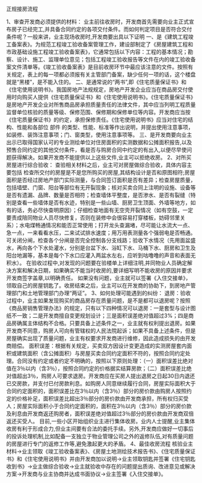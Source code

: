 
正规接房流程

1、审查开发商必须提供的材料：
业主前往收房时，开发商首先需要向业主正式宣布房子已经完工,并具备合同约定的各项交付条件。而如何判定项目是否符合交付条件呢？一般来讲，业主现场收房时,开发商要出具以下证明
一、是《建筑工程竣工备案表》。为规范工程竣工验收备案管理工作，建设部制定了《房屋建筑工程和市政基础设施工程竣工验收备案表》，它通常包括以下内容：工程的基本情况；勘察、设计、施工、监理单位意见；包括工程竣工验收报告等文件在内的竣工验收备案文件清单等。《竣工验收备案表》是目前收房环节中最应该注意的文件。按照有关规定，表上的每一项都必须报有关主管部门备案，缺少任何一项的话，这个楼盘就是“黑楼”，是不能入住的。
二、是通常说的“两书”,即《住宅质量保证书》和《住宅使用说明书》。我国房地产法规规定，房地产开发企业应当在商品房交付使用时向购买人提供《住宅质量保证书》和《住宅使用说明书》。《住宅质量保证书》是房地产开发企业对所售商品房承担质量责任的法律文件，其中应当列明工程质量监督单位核验的质量等级、保修范围、保修期和保修单位等内容。开发商应当按《住宅质量保证书》的约定，承担保修责任。《住宅使用说明书》应当对住宅的结构、性能和各部位 部件 的类型、性能、标准等作出说明，并提出使用注意事项，如装修、装饰注意事项；门、窗类型，使用注意事项等。
三、是开发商要向业主出示已取得国家认可的专业测绘单位对住房面积的实测数据和公摊面积报告,以及预售合同约定的其他交付条件，看是否与购房合同中约定的有出入,以便尽早使问题获得解决。如果开发商不能提供以上这些文件,业主可以拒绝收房。
2、对所买房屋进行综合验收：
查验相关材料之后，业主可对房屋做综合验收，具体内容主要包括 检查所交付的房屋是不是您所购买的房屋,其结构设计是否和原图相符;房屋面积是否经过房地产部门实际测量，与合同签订面积是否有差异；检查房屋质量，包括墙壁、门窗、阳台等部位有无开裂现象；核对买卖合同上注明的设施、设备等是否有遗漏、品牌、数量是否相符；检查墙体平整度，是否渗水、是否有裂缝（特别是查看一些墙体是否有水迹，特别是一些山墙、厨房卫生顶面、外墙等地方，如有的话，务必尽快查明原因）；仔细检查地面有无空壳开裂情况（如有空鼓，一定要责成陪同物业人员尽快修复，否则在装修中会很容易打穿楼板，妨碍邻里关系）；水电煤畅通情况和能否正常使用；打开龙头查漏堵，尽可能让水流大一点、急一点，一来看看水压，二来试试排水速度；用万用表测量各个强弱电是否畅通。可关闭分闸，检查各个分闸是否完全控制各分支线路；验收下水情况（先用面盆盛水，再向各个下水处灌水，分别是台盆下水、浴缸下水、马桶下水、厨房和卫生及阳台地漏等，基本是每个下水口应灌入两盆水左右，应听到咕噜噜的声音和表面无积水）。
在验收过程中,对发现的问题要在验楼单上详细注明,并同物业人员确定解决方案和解决日期，如果确实不能当时收房的,要详细写明不能收房的原因并要求开发商签字盖章,以明确责任。
如果没有问题，业主就可以签署《入住交接单》，领取自己的房屋钥匙了。收房结束之后，业主可以在开发商的协助下，到房地产管理部门和土地管理部门办理“两证”。
3、如何处理可能遇到的纠纷：
退房：验收过程中，业主如果发现购买的商品房存在质量问题，是不是都可以退房呢？按照《商品房销售管理办法》的规定，只有以下四种情况可以退房：一是套型与设计图纸不一致；二是开发商擅自变更规划设计；三是面积误差绝对值超过3%；四是商品房确属主体结构不合格。只要具备上述条件之一，业主就有权利提出退房。如果开发商不同意，购房人可向有管辖权的人民法院起诉；如果不具备上述条件，但是房屋确实出现了质量问题，业主有权要求开发商进行维修，因此造成损失的由开发商赔偿。
面积误差：根据有关规定，买卖双方因设计变更造成的实测房屋套内面积或建筑面积（含公摊面积）与房屋买卖合同约定面积不符的，按照合同约定处理。合同没有约定或者约定不明确的，按照以下原则处理：（一）面积误差比绝对值在3％以内（含3％），按照合同约定的价格据实结算房款；（二）面积误差比绝对值超出3％，购房人可要求退房。开发商应在买房人提出退房之日起30日内退还已交房款，并支付已付房款利息。如购房人同意继续履行合同，房屋实际面积大于合同约定面积的，面积误差比在3％以内（含3％）部分的房价款由购房人按照约定的价格补足，面积误差比超出3％部分的房价款由开发商承担，所有权归买受人；房屋实际面积小于合同约定面积的，面积在3％以内（含3％）部分的房价款及利息由开发商返还购房者，面积误差绝对值超过3％部分的房价款由开发商双倍返还买受人。
目前,一些小区开始组织业主进行集体收房。业内人士提醒,业主集体收房有利于形成合力,但业主间要有合法的委托手续。另外,开发商应做好一切事后的投诉处理机制,比如配备一支独立于物业管理公司之外的返修队伍,对有质量问题的房屋进行专门的返修工作等,避免激起更大的矛盾。
4、最佳收房流程
核验业主材料→业主领取《竣工验收备案表》、《房屋土地测绘技术报告书》、《住宅质量保证书》和《住宅使用说明书》并由开发商加以说明→业主领取钥匙并签署《住宅钥匙收到书》→业主做综合验收→业主就验收中存在的问题提出质询、改进意见或解决方案→开发商与业主协商并达成书面协议→业主签署《入住交接单》。